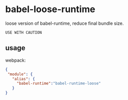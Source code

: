 # babel-loose-runtime

loose version of babel-runtime, reduce final bundle size.

`USE WITH CAUTION`

## usage

webpack:
```json
{
 "module": {
   "alias": {
     "babel-runtime":"babel-runtime-loose"
   } 
}
```